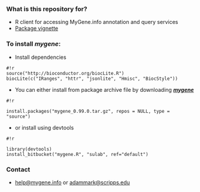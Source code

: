### What is this repository for? ###

* R client for accessing MyGene.info annotation and query services
* [Package vignette](https://bytebucket.org/sulab/mygene.r/raw/b5d3312762a3642129c2d01125f8c77b1e053cb2/mygene/inst/doc/mygene.pdf)

### To install ***mygene***: ###

* Install dependencies
```
#!r
source("http://bioconductor.org/biocLite.R")
biocLite(c("IRanges", "httr", "jsonlite", "Hmisc", "BiocStyle"))
```
* You can either install from package archive file
by downloading [***mygene***](https://bitbucket.org/sulab/mygene.r/downloads)
```
#!r

install.packages("mygene_0.99.0.tar.gz", repos = NULL, type = "source") 
```
* or install using devtools
```
#!r

library(devtools) 
install_bitbucket("mygene.R", "sulab", ref="default")
```

### Contact ###

* help@mygene.info or adammark@scripps.edu